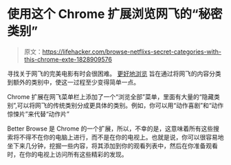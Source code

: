 # 使用这个 Chrome 扩展浏览网飞的“秘密类别”

> 原文：<https://lifehacker.com/browse-netflixs-secret-categories-with-this-chrome-exte-1828909576>

寻找关于网飞的完美电影有时会很困难。 [更好地浏览](https://chrome.google.com/webstore/detail/better-browse-for-netflix/olciafpppkdhlcjfmaibelnopafmhmdd?hl=en) 旨在通过将网飞的内容分类到额外的类别中，使这一过程至少变得简单一点。



Chrome 扩展在网飞菜单栏上添加了一个“浏览全部”菜单，里面有大量的“隐藏类别”,可以将网飞的传统类别分成更具体的类别。例如，你可以用“动作喜剧”和“动作惊悚片”来代替“动作片”

Better Browse 是 Chrome 的一个扩展，所以，不幸的是，这意味着所有这些搜索将不得不在你的电脑上进行，而不是在你的电视上。也就是说，你可以很容易地坐下来几分钟，挖掘一些内容，将其添加到你的观看列表中，然后在你准备观看时，在你的电视上访问所有这些精彩的发现。